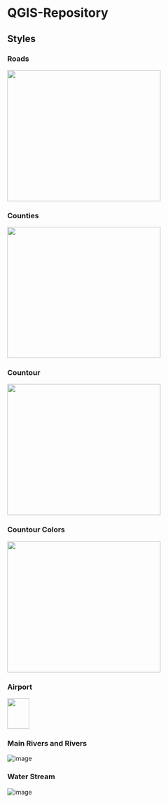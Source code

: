 # QGIS-Repository

## Styles
### Roads

<img src="https://user-images.githubusercontent.com/77708243/152228147-92b1edb2-5dc9-45a3-b6b1-0bd3d7010048.png" width="350" height="300">

### Counties

<img src="https://user-images.githubusercontent.com/77708243/152228540-c2d8fabf-f3ab-4907-96b6-fe2a8043fe6f.png" width="350" height="300">

### Countour

<img src="https://user-images.githubusercontent.com/77708243/152229088-ced77f29-aeb8-4ad0-a833-c77f599a7907.png" width="350" height="300">

### Countour Colors

<img src="https://user-images.githubusercontent.com/77708243/152229212-686baeb6-285a-477a-b825-3ee0d552ea48.png" width="350" height="300">

### Airport

<img src="https://user-images.githubusercontent.com/77708243/152232399-b9e297d7-bed7-4f29-a4e3-0ceed08b5d35.png" width="50" height="70">

### Main Rivers and Rivers

![image](https://user-images.githubusercontent.com/77708243/152233561-47c033dc-160c-44df-9942-75050e624a8f.png)

### Water Stream

![image](https://user-images.githubusercontent.com/77708243/152233774-90beae01-70a8-4dbd-9564-a30b4f8fbb60.png)




